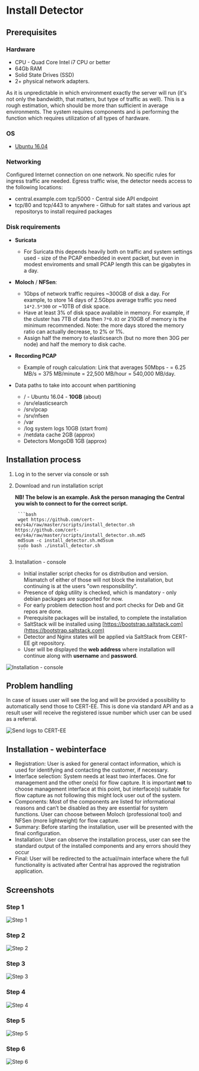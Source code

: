 # Install Detector

## Prerequisites

### Hardware

* CPU - Quad Core Intel i7 CPU or better
* 64Gb RAM
* Solid State Drives (SSD)
* 2+ physical network adapters.

As it is unpredictable in which environment exactly the server will run (it's not only the bandwidth, that matters,
but type of traffic as well). This is a rough estimation, which should be more than sufficient in average environments.
The system requires components and is performing the function which requires utilization of all types of hardware.

### OS

* [Ubuntu 16.04](http://releases.ubuntu.com/16.04/)

### Networking

Configured Internet connection on one network. No specific rules for ingress traffic are needed.
Egress traffic wise, the detector needs access to the following locations:

* central.example.com tcp/5000 - Central side API endpoint
* tcp/80 and tcp/443 to anywhere - Github for salt states and various apt repositorys to install required packages

### Disk requirements

* **Suricata**
  * For Suricata this depends heavily both on traffic and system settings used - size of the PCAP embedded in event packet, but even
    in modest enviroments and small PCAP length this can be gigabytes in a day.
* **Moloch** / **NFSen**:
  * 1Gbps of network traffic requires ~300GB of disk a day. For example, to store 14 days of 2.5Gbps average traffic you need `14*2.5*300` or ~10TB of disk space.
  * Have at least 3% of disk space available in memory. For example, if the cluster has 7TB of data then `7*0.03` or 210GB of memory is the minimum recommended. Note: the more days stored the memory ratio can actually decrease, to 2% or 1%.
  * Assign half the memory to elasticsearch (but no more then 30G per node) and half the memory to disk cache.
* **Recording PCAP**
  * Example of rough calculation: Link that averages 50Mbps - = 6.25 MB/s = 375 MB/minute = 22,500 MB/hour = 540,000 MB/day.

* Data paths to take into account when partitioning
  * / - Ubuntu 16.04 - **10GB** (about)
  * /srv/elasticsearch
  * /srv/pcap
  * /srv/nfsen
  * /var
  * /log system logs      10GB (start from)
  * /netdata cache        2GB (approx)
  * Detectors MongoDB     1GB (approx)

## Installation process

1. Log in to the server via console or ssh

1. Download and run installation script

    **NB! The below is an example. Ask the person managing the Central you wish to connect to for the correct script.**

        ```bash
        wget https://github.com/cert-ee/s4a/raw/master/scripts/install_detector.sh https://github.com/cert-ee/s4a/raw/master/scripts/install_detector.sh.md5
        md5sum -c install_detector.sh.md5sum
        sudo bash ./install_detector.sh
        ```

1. Installation - console
    * Initial installer script checks for os distribution and version. Mismatch of either of those will not block the installation, but continuing is at the users "own responsibility".
    * Presence of dpkg utility is checked, which is mandatory - only debian packages are supported for now.
    * For early problem detection host and port checks for Deb and Git repos are done.
    * Prerequisite packages will be installed, to complete the installation
    * SaltStack will be installed using [https://bootstrap.saltstack.com](https://bootstrap.saltstack.com)
    * Detector and Nginx states will be applied via SaltStack from CERT-EE git repository.
    * User will be displayed the __web address__ where installation will continue along with __username__ and __password__.

![Installation - console](../images/image_1.png)

## Problem handling

In case of issues user will see the log and will be provided a possibility to automatically send those to CERT-EE. This is done via standard API and as a result user will receive the registered issue number which user can be used as a referral.

![Send logs to CERT-EE](../images/image_2.png)

## Installation - webinterface

* Registration: User is asked for general contact information, which is used for identifying and contacting the customer, if necessary.
* Interface selection: System needs at least two interfaces. One for management and the other one(s) for flow capture. It is important **not** to choose management interface at this point, but interface(s) suitable for flow capture as not following this might lock user out of the system.
* Components: Most of the components are listed for informational reasons and can’t be disabled as they are essential for system functions. User can choose between Moloch (professional tool) and NFSen (more lightweight) for flow capture.
* Summary: Before starting the installation, user will be presented with the final configuration.
* Installation: User can observe the installation process, user can see the standard output of the installed components and any errors should they occur
* Final: User will be redirected to the actual/main interface where the  full functionality is activated after Central has approved the registration application.

## Screenshots

### Step 1

![Step 1](../images/detector_setup_1.png)

### Step 2

![Step 2](../images/detector_setup_2.png)

### Step 3

![Step 3](../images/detector_setup_3.png)

### Step 4

![Step 4](../images/detector_setup_4.png)

### Step 5

![Step 5](../images/detector_setup_5.png)

### Step 6

![Step 6](../images/detector_setup_6.png)